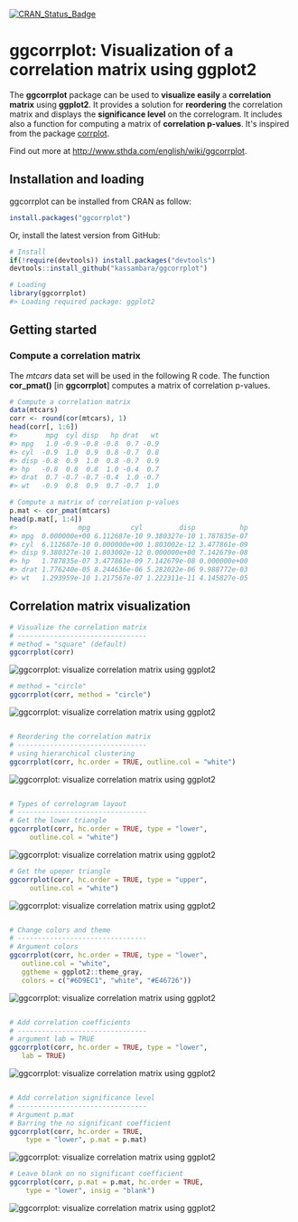 <!-- README.md is generated from README.Rmd. Please edit that file -->
[![CRAN\_Status\_Badge](http://www.r-pkg.org/badges/version/ggcorrplot)](http://cran.r-project.org/package=ggcorrplot)

ggcorrplot: Visualization of a correlation matrix using ggplot2
===============================================================

The **ggcorrplot** package can be used to **visualize easily** a **correlation matrix** using **ggplot2**. It provides a solution for **reordering** the correlation matrix and displays the **significance level** on the correlogram. It includes also a function for computing a matrix of **correlation p-values**. It's inspired from the package [corrplot](http://www.sthda.com/english/wiki/visualize-correlation-matrix-using-correlogram).

Find out more at <http://www.sthda.com/english/wiki/ggcorrplot>.

Installation and loading
------------------------

ggcorrplot can be installed from CRAN as follow:

``` r
install.packages("ggcorrplot")
```

Or, install the latest version from GitHub:

``` r
# Install
if(!require(devtools)) install.packages("devtools")
devtools::install_github("kassambara/ggcorrplot")
```

``` r
# Loading
library(ggcorrplot)
#> Loading required package: ggplot2
```

Getting started
---------------

### Compute a correlation matrix

The *mtcars* data set will be used in the following R code. The function **cor\_pmat()** [in **ggcorrplot**] computes a matrix of correlation p-values.

``` r
# Compute a correlation matrix
data(mtcars)
corr <- round(cor(mtcars), 1)
head(corr[, 1:6])
#>       mpg  cyl disp   hp drat   wt
#> mpg   1.0 -0.9 -0.8 -0.8  0.7 -0.9
#> cyl  -0.9  1.0  0.9  0.8 -0.7  0.8
#> disp -0.8  0.9  1.0  0.8 -0.7  0.9
#> hp   -0.8  0.8  0.8  1.0 -0.4  0.7
#> drat  0.7 -0.7 -0.7 -0.4  1.0 -0.7
#> wt   -0.9  0.8  0.9  0.7 -0.7  1.0

# Compute a matrix of correlation p-values
p.mat <- cor_pmat(mtcars)
head(p.mat[, 1:4])
#>               mpg          cyl         disp           hp
#> mpg  0.000000e+00 6.112687e-10 9.380327e-10 1.787835e-07
#> cyl  6.112687e-10 0.000000e+00 1.803002e-12 3.477861e-09
#> disp 9.380327e-10 1.803002e-12 0.000000e+00 7.142679e-08
#> hp   1.787835e-07 3.477861e-09 7.142679e-08 0.000000e+00
#> drat 1.776240e-05 8.244636e-06 5.282022e-06 9.988772e-03
#> wt   1.293959e-10 1.217567e-07 1.222311e-11 4.145827e-05
```

Correlation matrix visualization
--------------------------------

``` r
# Visualize the correlation matrix
# --------------------------------
# method = "square" (default)
ggcorrplot(corr)
```

![ggcorrplot: visualize correlation matrix using ggplot2](README-demo-ggcorrplot-1.png)

``` r
# method = "circle"
ggcorrplot(corr, method = "circle")
```

![ggcorrplot: visualize correlation matrix using ggplot2](README-demo-ggcorrplot-2.png)

``` r

# Reordering the correlation matrix
# --------------------------------
# using hierarchical clustering
ggcorrplot(corr, hc.order = TRUE, outline.col = "white")
```

![ggcorrplot: visualize correlation matrix using ggplot2](README-demo-ggcorrplot-3.png)

``` r

# Types of correlogram layout
# --------------------------------
# Get the lower triangle
ggcorrplot(corr, hc.order = TRUE, type = "lower",
     outline.col = "white")
```

![ggcorrplot: visualize correlation matrix using ggplot2](README-demo-ggcorrplot-4.png)

``` r
# Get the upeper triangle
ggcorrplot(corr, hc.order = TRUE, type = "upper",
     outline.col = "white")
```

![ggcorrplot: visualize correlation matrix using ggplot2](README-demo-ggcorrplot-5.png)

``` r

# Change colors and theme
# --------------------------------
# Argument colors
ggcorrplot(corr, hc.order = TRUE, type = "lower",
   outline.col = "white",
   ggtheme = ggplot2::theme_gray,
   colors = c("#6D9EC1", "white", "#E46726"))
```

![ggcorrplot: visualize correlation matrix using ggplot2](README-demo-ggcorrplot-6.png)

``` r

# Add correlation coefficients
# --------------------------------
# argument lab = TRUE
ggcorrplot(corr, hc.order = TRUE, type = "lower",
   lab = TRUE)
```

![ggcorrplot: visualize correlation matrix using ggplot2](README-demo-ggcorrplot-7.png)

``` r

# Add correlation significance level
# --------------------------------
# Argument p.mat
# Barring the no significant coefficient
ggcorrplot(corr, hc.order = TRUE,
    type = "lower", p.mat = p.mat)
```

![ggcorrplot: visualize correlation matrix using ggplot2](README-demo-ggcorrplot-8.png)

``` r
# Leave blank on no significant coefficient
ggcorrplot(corr, p.mat = p.mat, hc.order = TRUE,
    type = "lower", insig = "blank")
```

![ggcorrplot: visualize correlation matrix using ggplot2](README-demo-ggcorrplot-9.png)
